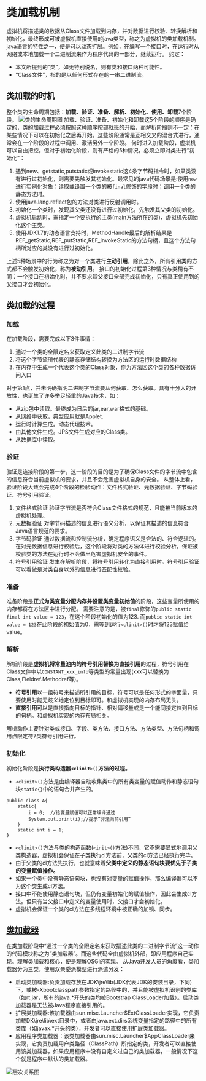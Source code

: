 # 类加载机制
虚拟机将描述类的数据从Class文件加载到内存，并对数据进行校验、转换解析和初始化，最终形成可被虚拟机直接使用的java类型，称之为虚拟机的类加载机制。
java语言的特性之一，便是可以动态扩展。例如，在编写一个接口时，在运行时从网络或本地加载一个二进制流来作为程序代码的一部分，继续运行。
约定：
- 本文所提到的“类”，如无特别说名，则有类和接口两种可能性。
- “Class文件”，指的是以任何形式存在的一串二进制流。


## 类加载的时机
整个类的生命周期包括：**加载、验证、准备、解析、初始化、使用、卸载**7个阶段。
![类的生命周期图]()
加载、验证、准备、初始化和卸载这5个阶段的顺序是确定的，类的加载过程必须按照这种顺序按部就班的开始，而解析阶段则不一定：在某些情况下可以在初始化之后再开始。这些阶段通常是互相交叉的混合式进行，通常会在一个阶段的过程中调用、激活另外一个阶段。
何时进入加载阶段，虚拟机可以自由把控。但对于初始化阶段，则有严格的5种情况，必须立即对类进行“初始化”：
1. 遇到new、getstatic,putstatic或invokestatic这4条字节码指令时，如果类没有进行过初始化，则需要先触发其初始化。最常见的java代码场景是:使用`new`进行实例化对象；读取或设置一个类的被`final`修饰的字段时；调用一个类的静态方法时。
2. 使用java.lang.reflect包的方法对类进行反射调用时。
3. 初始化一个类时，发现其父类还没有进行过初始化，先触发其父类的初始化。
4. 虚拟机启动时，需指定一个要执行的主类(main方法所在的类)，虚拟机先初始化这个主类。
5. 使用JDK1.7的动态语言支持时，MethodHandle最后的解析结果是REF_getStatic,REF_putStatic,REF_invokeStatic的方法句柄，且这个方法句柄所对应的类没有进行过初始化。

上述5种场景中的行为称之为对一个类进行**主动引用**，除此之外，所有引用类的方式都不会触发初始化，称为**被动引用**。
接口的初始化过程第3种情况与类稍有不同：一个接口在初始化时，并不要求其父接口全部完成初始化，只有真正使用到的父接口才会初始化。
## 类加载的过程
### 加载
在加载阶段，需要完成以下3件事情：
1. 通过一个类的全限定名来获取定义此类的二进制字节流
2. 将这个字节流所代表的静态存储结构转换为方法区的运行时数据结构
3. 在内存中生成一个代表这个类的Class对象，作为方法区这个类的各种数据访问入口

对于第1点，并未明确指明二进制字节流要从何获取、怎么获取。具有十分大的开放性，也诞生了许多举足轻重的Java技术，如：
- 从zip包中读取。最终成为日后的jar,ear,war格式的基础。
- 从网络中获取，典型应用就是Applet.
- 运行时计算生成。动态代理技术。
- 由其他文件生成。JPS文件生成对应的Class类。
- 从数据库中读取。

### 验证
验证是连接阶段的第一步，这一阶段的目的是为了确保Class文件的字节流中包含的信息符合当前虚拟机的要求，并且不会危害虚拟机自身的安全。
从整体上看，验证阶段大致会完成4个阶段的检验动作：文件格式验证、元数据验证、字节码验证、符号引用验证。
1. 文件格式验证
验证字节流是否符合Class文件格式的规范，且能被当前版本的虚拟机处理。
2. 元数据验证
对字节码描述的信息进行语义分析，以保证其描述的信息符合Java语言规范的要求。
3. 字节码验证
通过数据流和控制流分析，确定程序语义是合法的、符合逻辑的。在对元数据信息进行校验后，这个阶段将对类的方法体进行校验分析，保证被校验类的方法在运行时不会做出危害虚拟机安全的事件。
4. 符号引用验证
发生在解析阶段，将符号引用转化为直接引用时。符号引用验证可以看做是对类自身以外的信息进行匹配性校验。
### 准备
准备阶段是**正式为类变量分配内存并设置类变量初始值**的阶段，这些变量所使用的内存都将在方法区中进行分配。
需要注意的是，被`final`修饰的`public static final int value = 123`，在这个阶段初始化的值为123.
而`public static int value = 123`在此阶段的初始值为0，需等到运行`<clinit>()`时才将123赋值给value。
### 解析
解析阶段是**虚拟机将常量池内的符号引用替换为直接引用**的过程，符号引用在Class文件中以`CONSTANT_xxx_info`等类型的常量出现(xxx可以替换为Class,Fieldref.Methodref等)。
- **符号引用**以一组符号来描述所引用的目标，符号可以是任何形式的字面量，只要使用时能无歧义地定位到目标即可。和虚拟机实现的内存布局无关。
- **直接引用**可以是直接指向目标的指针、相对偏移量或是一个能间接定位到目标的句柄。和虚拟机实现的内存布局相关。

解析动作主要针对类或接口、字段、类方法、接口方法、方法类型、方法句柄和调用点限定符7类符号引用进行。
### 初始化
初始化阶段是**执行类构造器`<clinit>()`方法的过程。**
- `<clinit>()`方法是由编译器自动收集类中的所有类变量的赋值动作和静态语句块`static{}`中的语句合并产生的。
```
public class A{
	static{
		i = 0;	//给变量赋值可以正常编译通过
		System.out.print(i);//提示“非法向前引用”
	}
	static int i = 1;
}
```
- `<clinit>()`方法与类的构造函数(`<init>()`方法)不同，它不需要显式地调用父类构造器，虚拟机会保证在子类执行cl方法前，父类的cl方法已经执行完毕。
- 由于父类的cl方法先执行，也就意味着**父类中定义的静态语句块要优先于子类的变量赋值操作。**
- 如果一个类中没有静态语句块，也没有对变量的赋值操作，那么编译器可以不为这个类生成cl方法。
- 接口中不能使用静态语句块，但仍有变量初始化的赋值操作，因此会生成cl方法。但只有当父接口中定义的变量使用时，父接口才会初始化。
- 虚拟机会保证一个类的cl方法在多线程环境中被正确的加锁、同步。

## [类加载器](http://www.cnblogs.com/ityouknow/p/5603287.html)
在类加载阶段中“通过一个类的全限定名来获取描述此类的二进制字节流”这一动作的代码模块称之为“类加载器”。而这些代码全由虚拟机外部，即应用程序自己实现。理解类加载和核心，便是理解OSGi的实现。
从Java开发人员的角度看，类加载器分为三类，使用双亲委派模型进行派遣分发：
- 启动类加载器:负责加载存放在JDK\jre\lib(JDK代表JDK的安装目录，下同)下，或被-Xbootclasspath参数指定的路径中的，并且能被虚拟机识别的类库（如rt.jar，所有的java.*开头的类均被Bootstrap ClassLoader加载）。启动类加载器是无法被Java程序直接引用的。
- 扩展类加载器:该加载器由sun.misc.Launcher$ExtClassLoader实现，它负责加载DK\jre\lib\ext目录中，或者由java.ext.dirs系统变量指定的路径中的所有类库（如javax.*开头的类），开发者可以直接使用扩展类加载器。
- 应用程序类加载器：该类加载器由sun.misc.Launcher$AppClassLoader来实现，它负责加载用户类路径（ClassPath）所指定的类，开发者可以直接使用该类加载器，如果应用程序中没有自定义过自己的类加载器，一般情况下这个就是程序中默认的类加载器。

![层次关系图]()